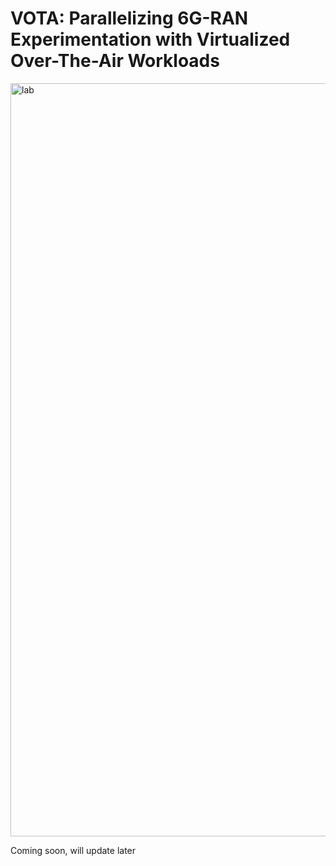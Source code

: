 # VOTA: Parallelizing 6G-RAN Experimentation with Virtualized Over-The-Air Workloads

<img width="3584" height="1205" alt="lab" src="https://github.com/user-attachments/assets/99da5637-3612-44f5-9950-ada2c41e3a94" />


Coming soon, will update later
